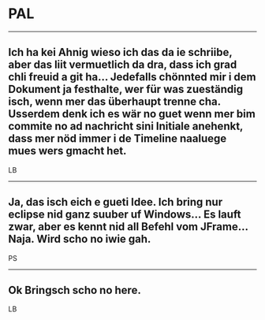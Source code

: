 ﻿PAL
===

----
Ich ha kei Ahnig wieso ich das da ie schriibe, aber das liit vermuetlich da dra, dass ich grad chli freuid a git ha...
Jedefalls chönnted mir i dem Dokument ja festhalte, wer für was zueständig isch, wenn mer das überhaupt trenne cha.
Usserdem denk ich es wär no guet wenn mer bim commite no ad nachricht sini Initiale anehenkt, dass mer nöd immer i de Timeline naaluege mues wers gmacht het.
--
LB

----
Ja, das isch eich e gueti Idee. Ich bring nur eclipse nid ganz suuber uf Windows... Es lauft zwar, aber es kennt nid all Befehl vom JFrame... Naja. Wird scho no iwie gah.
--
PS

----
Ok
Bringsch scho no here.
--
LB
